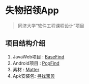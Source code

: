 # 失物招领App
>同济大学“软件工程课程设计”项目
## 项目结构介绍
1. JavaWeb项目 : [BaseFind](https://github.com/hanzexu66/SoftwareEngineer/tree/master/BaseFind)
2. Android项目 : [PopFind](https://github.com/hanzexu66/SoftwareEngineer/tree/master/PopFind)
3. 素材 : [Matter](https://github.com/hanzexu66/SoftwareEngineer/tree/master/Matter)
4. Apk安装包: [寻找宝贝](https://github.com/hanzexu66/SoftwareEngineer/raw/master/popfind-1.1.apk)

